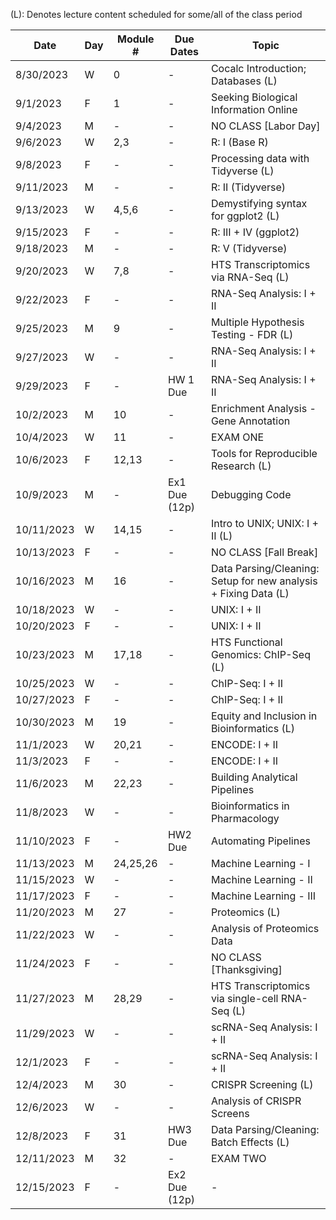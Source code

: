 (L): Denotes lecture content scheduled for some/all of the class period

| Date       | Day | Module # | Due Dates     | Topic                                                           |
|------------|-----|----------|---------------|-----------------------------------------------------------------|
| 8/30/2023  | W   | 0        | -             | Cocalc Introduction; Databases (L)                              |
| 9/1/2023   | F   | 1        | -             | Seeking Biological Information Online                           |
| 9/4/2023   | M   | -        | -             | NO CLASS [Labor Day]                                            |
| 9/6/2023   | W   | 2,3      | -             | R: I (Base R)                                                   |
| 9/8/2023   | F   | -        | -             | Processing data with Tidyverse (L)                              |
| 9/11/2023  | M   | -        | -             | R: II (Tidyverse)                                               |
| 9/13/2023  | W   | 4,5,6    | -             | Demystifying syntax for ggplot2 (L)                             |
| 9/15/2023  | F   | -        | -             | R: III + IV (ggplot2)                                           |
| 9/18/2023  | M   | -        | -             | R: V (Tidyverse)                                                |
| 9/20/2023  | W   | 7,8      | -             | HTS Transcriptomics via RNA-Seq (L)                             |
| 9/22/2023  | F   | -        | -             | RNA-Seq Analysis: I + II                                        |
| 9/25/2023  | M   | 9        | -             | Multiple Hypothesis Testing - FDR (L)                           |
| 9/27/2023  | W   | -        | -             | RNA-Seq Analysis: I + II                                        |
| 9/29/2023  | F   | -        | HW 1 Due      | RNA-Seq Analysis: I + II                                        |
| 10/2/2023  | M   | 10       | -             | Enrichment Analysis - Gene Annotation                           |
| 10/4/2023  | W   | 11       | -             | EXAM ONE                                                        |
| 10/6/2023  | F   | 12,13    | -             | Tools for Reproducible Research (L)                             |
| 10/9/2023  | M   | -        | Ex1 Due (12p) | Debugging Code                                                  |
| 10/11/2023 | W   | 14,15    | -             | Intro to UNIX; UNIX: I + II (L)                                 |
| 10/13/2023 | F   | -        | -             | NO CLASS [Fall Break]                                           |
| 10/16/2023 | M   | 16       | -             | Data Parsing/Cleaning: Setup for new analysis + Fixing Data (L) |
| 10/18/2023 | W   | -        | -             | UNIX: I + II                                                    |
| 10/20/2023 | F   | -        | -             | UNIX: I + II                                                    |
| 10/23/2023 | M   | 17,18    | -             | HTS Functional Genomics: ChIP-Seq (L)                           |
| 10/25/2023 | W   | -        | -             | ChIP-Seq: I + II                                                |
| 10/27/2023 | F   | -        | -             | ChIP-Seq: I + II                                                |
| 10/30/2023 | M   | 19       | -             | Equity and Inclusion in Bioinformatics (L)                      |
| 11/1/2023  | W   | 20,21    | -             | ENCODE: I + II                                                  |
| 11/3/2023  | F   | -        | -             | ENCODE: I + II                                                  |
| 11/6/2023  | M   | 22,23    | -             | Building Analytical Pipelines                                   |
| 11/8/2023  | W   | -        | -             | Bioinformatics in Pharmacology                                  |
| 11/10/2023 | F   | -        | HW2 Due       | Automating Pipelines                                            |
| 11/13/2023 | M   | 24,25,26 | -             | Machine Learning - I                                            |
| 11/15/2023 | W   | -        | -             | Machine Learning - II                                           |
| 11/17/2023 | F   | -        | -             | Machine Learning - III                                          |
| 11/20/2023 | M   | 27       | -             | Proteomics (L)                                                  |
| 11/22/2023 | W   | -        | -             | Analysis of Proteomics Data                                     |
| 11/24/2023 | F   | -        | -             | NO CLASS [Thanksgiving]                                         |
| 11/27/2023 | M   | 28,29    | -             | HTS Transcriptomics via single-cell RNA-Seq (L)                 |
| 11/29/2023 | W   | -        | -             | scRNA-Seq Analysis: I + II                                      |
| 12/1/2023  | F   | -        | -             | scRNA-Seq Analysis: I + II                                      |
| 12/4/2023  | M   | 30       | -             | CRISPR Screening (L)                                            |
| 12/6/2023  | W   | -        | -             | Analysis of CRISPR Screens                                      |
| 12/8/2023  | F   | 31       | HW3 Due       | Data Parsing/Cleaning: Batch Effects (L)                        |
| 12/11/2023 | M   | 32       | -             | EXAM TWO                                                        |
| 12/15/2023 | F   | -        | Ex2 Due (12p) | -                                                               |
